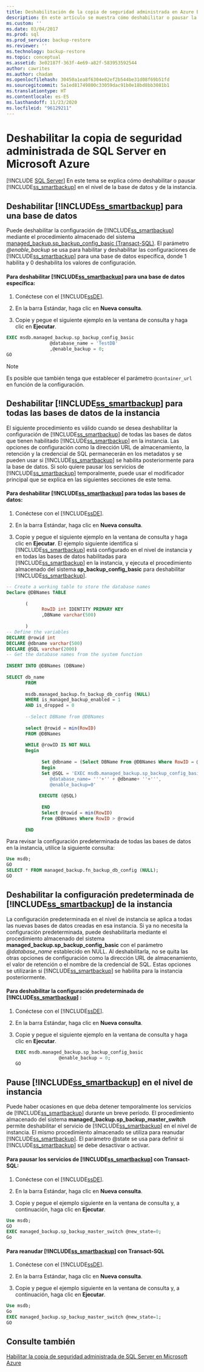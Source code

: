 ```yaml
---
title: Deshabilitación de la copia de seguridad administrada en Azure Blob Storage
description: En este artículo se muestra cómo deshabilitar o pausar la copia de seguridad administrada de SQL Server para Microsoft Azure en los niveles de instancia y base de datos con Transact-SQL.
ms.custom: ''
ms.date: 03/04/2017
ms.prod: sql
ms.prod_service: backup-restore
ms.reviewer: ''
ms.technology: backup-restore
ms.topic: conceptual
ms.assetid: 3e02187f-363f-4e69-a82f-583953592544
author: cawrites
ms.author: chadam
ms.openlocfilehash: 30450a1ea8f6304e02ef2b544be31d08f69b51fd
ms.sourcegitcommit: 5a1ed81749800c33059dac91b0e18bd8bb3081b1
ms.translationtype: HT
ms.contentlocale: es-ES
ms.lasthandoff: 11/23/2020
ms.locfileid: "96129211"
---
```

# <a name="disable-sql-server-managed-backup-to-microsoft-azure"></a>Deshabilitar la copia de seguridad administrada de SQL Server en Microsoft Azure
 [!INCLUDE [SQL Server](../../includes/applies-to-version/sqlserver.md)]
  En este tema se explica cómo deshabilitar o pausar [!INCLUDE[ss_smartbackup](../../includes/ss-smartbackup-md.md)] en el nivel de la base de datos y de la instancia.  
  
##  <a name="disable-ss_smartbackup-for-a-database"></a><a name="DatabaseDisable"></a> Deshabilitar [!INCLUDE[ss_smartbackup](../../includes/ss-smartbackup-md.md)] para una base de datos  
 Puede deshabilitar la configuración de [!INCLUDE[ss_smartbackup](../../includes/ss-smartbackup-md.md)] mediante el procedimiento almacenado del sistema [managed_backup.sp_backup_config_basic (Transact-SQL)](../../relational-databases/system-stored-procedures/managed-backup-sp-backup-config-basic-transact-sql.md). El parámetro *\@enable_backup* se usa para habilitar y deshabilitar las configuraciones de [!INCLUDE[ss_smartbackup](../../includes/ss-smartbackup-md.md)] para una base de datos específica, donde 1 habilita y 0 deshabilita los valores de configuración.  
  
#### <a name="to-disable-ss_smartbackup-for-a-specific-database"></a>Para deshabilitar [!INCLUDE[ss_smartbackup](../../includes/ss-smartbackup-md.md)] para una base de datos específica:  
  
1.  Conéctese con el [!INCLUDE[ssDE](../../includes/ssde-md.md)].  
  
2.  En la barra Estándar, haga clic en **Nueva consulta**.  
  
3.  Copie y pegue el siguiente ejemplo en la ventana de consulta y haga clic en **Ejecutar**.  
  
```sql
EXEC msdb.managed_backup.sp_backup_config_basic  
                @database_name = 'TestDB'   
                ,@enable_backup = 0;  
GO
```

> [!NOTE]
> Es posible que también tenga que establecer el parámetro `@container_url` en función de la configuración.
  
##  <a name="disable-ss_smartbackup-for-all-the-databases-on-the-instance"></a><a name="DatabaseAllDisable"></a> Deshabilitar [!INCLUDE[ss_smartbackup](../../includes/ss-smartbackup-md.md)] para todas las bases de datos de la instancia  
 El siguiente procedimiento es válido cuando se desea deshabilitar la configuración de [!INCLUDE[ss_smartbackup](../../includes/ss-smartbackup-md.md)] de todas las bases de datos que tienen habilitado [!INCLUDE[ss_smartbackup](../../includes/ss-smartbackup-md.md)] en la instancia.  Las opciones de configuración como la dirección URL de almacenamiento, la retención y la credencial de SQL permanecerán en los metadatos y se pueden usar si [!INCLUDE[ss_smartbackup](../../includes/ss-smartbackup-md.md)] se habilita posteriormente para la base de datos. Si solo quiere pausar los servicios de [!INCLUDE[ss_smartbackup](../../includes/ss-smartbackup-md.md)] temporalmente, puede usar el modificador principal que se explica en las siguientes secciones de este tema.  
  
#### <a name="to-disable-ss_smartbackup-for-all-the-databases"></a>Para deshabilitar [!INCLUDE[ss_smartbackup](../../includes/ss-smartbackup-md.md)] para todas las bases de datos:  
  
1.  Conéctese con el [!INCLUDE[ssDE](../../includes/ssde-md.md)].  
  
2.  En la barra Estándar, haga clic en **Nueva consulta**.  
  
3.  Copie y pegue el siguiente ejemplo en la ventana de consulta y haga clic en **Ejecutar**. El ejemplo siguiente identifica si [!INCLUDE[ss_smartbackup](../../includes/ss-smartbackup-md.md)] está configurado en el nivel de instancia y en todas las bases de datos habilitadas para [!INCLUDE[ss_smartbackup](../../includes/ss-smartbackup-md.md)] en la instancia, y ejecuta el procedimiento almacenado del sistema **sp_backup_config_basic** para deshabilitar [!INCLUDE[ss_smartbackup](../../includes/ss-smartbackup-md.md)].  
  
```sql
-- Create a working table to store the database names  
Declare @DBNames TABLE  
  
       (  
             RowID int IDENTITY PRIMARY KEY  
             ,DBName varchar(500)  
  
       )  
-- Define the variables  
DECLARE @rowid int  
DECLARE @dbname varchar(500)  
DECLARE @SQL varchar(2000)  
-- Get the database names from the system function  
  
INSERT INTO @DBNames (DBName)  
  
SELECT db_name  
       FROM   
  
       msdb.managed_backup.fn_backup_db_config (NULL)  
       WHERE is_managed_backup_enabled = 1 
       AND is_dropped = 0
  
       --Select DBName from @DBNames  
  
       select @rowid = min(RowID)  
       FROM @DBNames  
  
       WHILE @rowID IS NOT NULL  
       Begin  
  
             Set @dbname = (Select DBName From @DBNames Where RowID = @rowid)  
             Begin  
             Set @SQL = 'EXEC msdb.managed_backup.sp_backup_config_basic    
                @database_name= '''+'' + @dbname+ ''+''',   
                @enable_backup=0'  
  
            EXECUTE (@SQL)  
  
             END  
             Select @rowid = min(RowID)  
             From @DBNames Where RowID > @rowid  
  
       END  
```  
  
 Para revisar la configuración predeterminada de todas las bases de datos en la instancia, utilice la siguiente consulta:  
  
```sql
Use msdb;  
GO  
SELECT * FROM managed_backup.fn_backup_db_config (NULL);  
GO  
```  
  
##  <a name="disable-default-ss_smartbackup-settings-for-the-instance"></a><a name="InstanceDisable"></a> Deshabilitar la configuración predeterminada de [!INCLUDE[ss_smartbackup](../../includes/ss-smartbackup-md.md)] de la instancia  
 La configuración predeterminada en el nivel de instancia se aplica a todas las nuevas bases de datos creadas en esa instancia.  Si ya no necesita la configuración predeterminada, puede deshabilitarla mediante el procedimiento almacenado del sistema **managed_backup.sp_backup_config_basic** con el parámetro *\@database_name* establecido en NULL. Al deshabilitarla, no se quita las otras opciones de configuración como la dirección URL de almacenamiento, el valor de retención o el nombre de la credencial de SQL. Estas opciones se utilizarán si [!INCLUDE[ss_smartbackup](../../includes/ss-smartbackup-md.md)] se habilita para la instancia posteriormente.  
  
#### <a name="to-disable-ss_smartbackup-default-configuration-settings"></a>Para deshabilitar la configuración predeterminada de [!INCLUDE[ss_smartbackup](../../includes/ss-smartbackup-md.md)] :  
  
1.  Conéctese con el [!INCLUDE[ssDE](../../includes/ssde-md.md)].  
  
2.  En la barra Estándar, haga clic en **Nueva consulta**.  
  
3.  Copie y pegue el siguiente ejemplo en la ventana de consulta y haga clic en **Ejecutar**.  
  
    ```sql
    EXEC msdb.managed_backup.sp_backup_config_basic  
                    @enable_backup = 0;  
    GO
    ```  
  
##  <a name="pause-ss_smartbackup-at-the-instance-level"></a><a name="InstancePause"></a> Pause [!INCLUDE[ss_smartbackup](../../includes/ss-smartbackup-md.md)] en el nivel de instancia  
 Puede haber ocasiones en que deba detener temporalmente los servicios de [!INCLUDE[ss_smartbackup](../../includes/ss-smartbackup-md.md)] durante un breve período.  El procedimiento almacenado del sistema **managed_backup.sp_backup_master_switch** permite deshabilitar el servicio de [!INCLUDE[ss_smartbackup](../../includes/ss-smartbackup-md.md)] en el nivel de instancia.  El mismo procedimiento almacenado se utiliza para reanudar [!INCLUDE[ss_smartbackup](../../includes/ss-smartbackup-md.md)]. El parámetro \@state se usa para definir si [!INCLUDE[ss_smartbackup](../../includes/ss-smartbackup-md.md)] se debe desactivar o activar.  
  
#### <a name="to-pause-ss_smartbackup-services-using-transact-sql"></a>Para pausar los servicios de [!INCLUDE[ss_smartbackup](../../includes/ss-smartbackup-md.md)] con Transact-SQL:  
  
1.  Conéctese con el [!INCLUDE[ssDE](../../includes/ssde-md.md)].  
  
2.  En la barra Estándar, haga clic en **Nueva consulta**.  
  
3.  Copie y pegue el ejemplo siguiente en la ventana de consulta y, a continuación, haga clic en **Ejecutar**.  
  
```sql
Use msdb;  
GO  
EXEC managed_backup.sp_backup_master_switch @new_state=0;  
Go
```  
  
#### <a name="to-resume-ss_smartbackup-using-transact-sql"></a>Para reanudar [!INCLUDE[ss_smartbackup](../../includes/ss-smartbackup-md.md)] con Transact-SQL  
  
1.  Conéctese con el [!INCLUDE[ssDE](../../includes/ssde-md.md)].  
  
2.  En la barra Estándar, haga clic en **Nueva consulta**.  
  
3.  Copie y pegue el ejemplo siguiente en la ventana de consulta y, a continuación, haga clic en **Ejecutar**.  
  
```sql
Use msdb;  
Go  
EXEC managed_backup.sp_backup_master_switch @new_state=1;  
GO  
```  
  
## <a name="see-also"></a>Consulte también  
 [Habilitar la copia de seguridad administrada de SQL Server en Microsoft Azure](../../relational-databases/backup-restore/enable-sql-server-managed-backup-to-microsoft-azure.md)  
  
  
